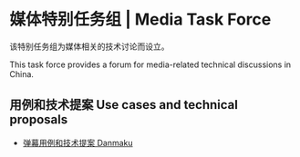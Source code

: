 # 媒体特别任务组 | Media Task Force

该特别任务组为媒体相关的技术讨论而设立。

This task force provides a forum for media-related technical discussions in China.

## 用例和技术提案 Use cases and technical proposals

* [弹幕用例和技术提案 Danmaku](https://w3c.github.io/danmaku/)
